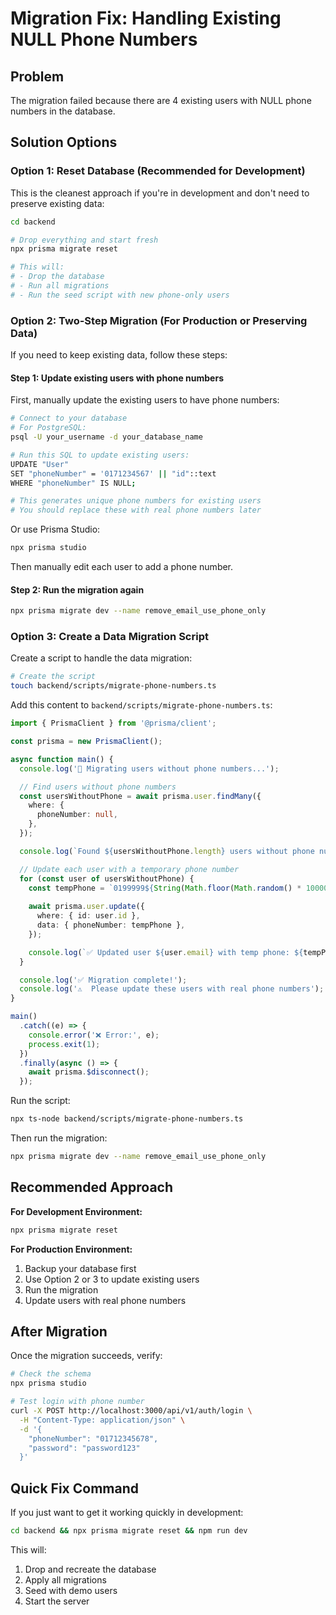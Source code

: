 # Migration Fix: Handling Existing NULL Phone Numbers

## Problem
The migration failed because there are 4 existing users with NULL phone numbers in the database.

## Solution Options

### Option 1: Reset Database (Recommended for Development)

This is the cleanest approach if you're in development and don't need to preserve existing data:

```bash
cd backend

# Drop everything and start fresh
npx prisma migrate reset

# This will:
# - Drop the database
# - Run all migrations
# - Run the seed script with new phone-only users
```

### Option 2: Two-Step Migration (For Production or Preserving Data)

If you need to keep existing data, follow these steps:

#### Step 1: Update existing users with phone numbers

First, manually update the existing users to have phone numbers:

```bash
# Connect to your database
# For PostgreSQL:
psql -U your_username -d your_database_name

# Run this SQL to update existing users:
UPDATE "User" 
SET "phoneNumber" = '0171234567' || "id"::text 
WHERE "phoneNumber" IS NULL;

# This generates unique phone numbers for existing users
# You should replace these with real phone numbers later
```

Or use Prisma Studio:

```bash
npx prisma studio
```

Then manually edit each user to add a phone number.

#### Step 2: Run the migration again

```bash
npx prisma migrate dev --name remove_email_use_phone_only
```

### Option 3: Create a Data Migration Script

Create a script to handle the data migration:

```bash
# Create the script
touch backend/scripts/migrate-phone-numbers.ts
```

Add this content to `backend/scripts/migrate-phone-numbers.ts`:

```typescript
import { PrismaClient } from '@prisma/client';

const prisma = new PrismaClient();

async function main() {
  console.log('🔄 Migrating users without phone numbers...');

  // Find users without phone numbers
  const usersWithoutPhone = await prisma.user.findMany({
    where: {
      phoneNumber: null,
    },
  });

  console.log(`Found ${usersWithoutPhone.length} users without phone numbers`);

  // Update each user with a temporary phone number
  for (const user of usersWithoutPhone) {
    const tempPhone = `0199999${String(Math.floor(Math.random() * 10000)).padStart(4, '0')}`;
    
    await prisma.user.update({
      where: { id: user.id },
      data: { phoneNumber: tempPhone },
    });

    console.log(`✅ Updated user ${user.email} with temp phone: ${tempPhone}`);
  }

  console.log('✅ Migration complete!');
  console.log('⚠️  Please update these users with real phone numbers');
}

main()
  .catch((e) => {
    console.error('❌ Error:', e);
    process.exit(1);
  })
  .finally(async () => {
    await prisma.$disconnect();
  });
```

Run the script:

```bash
npx ts-node backend/scripts/migrate-phone-numbers.ts
```

Then run the migration:

```bash
npx prisma migrate dev --name remove_email_use_phone_only
```

## Recommended Approach

**For Development Environment:**
```bash
npx prisma migrate reset
```

**For Production Environment:**
1. Backup your database first
2. Use Option 2 or 3 to update existing users
3. Run the migration
4. Update users with real phone numbers

## After Migration

Once the migration succeeds, verify:

```bash
# Check the schema
npx prisma studio

# Test login with phone number
curl -X POST http://localhost:3000/api/v1/auth/login \
  -H "Content-Type: application/json" \
  -d '{
    "phoneNumber": "01712345678",
    "password": "password123"
  }'
```

## Quick Fix Command

If you just want to get it working quickly in development:

```bash
cd backend && npx prisma migrate reset && npm run dev
```

This will:
1. Drop and recreate the database
2. Apply all migrations
3. Seed with demo users
4. Start the server
